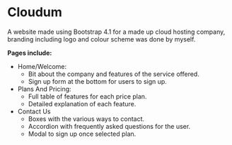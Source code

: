 # Cloudum

A website made using Bootstrap 4.1 for a made up cloud hosting company, branding including logo and colour scheme was done by myself.

**Pages include:**
- Home/Welcome:
  - Bit about the company and features of the service offered.
  - Sign up form at the bottom for users to sign up.
- Plans And Pricing:
  - Full table of features for each price plan.
  - Detailed explanation of each feature.
- Contact Us
  - Boxes with the various ways to contact.
  - Accordion with frequently asked questions for the user.
  - Modal to sign up once selected plan.

